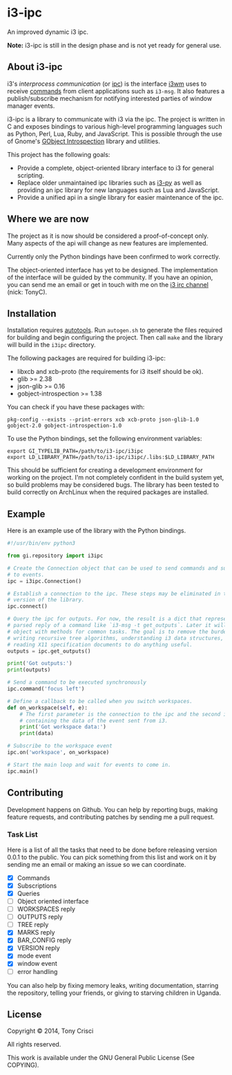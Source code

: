 # i3-ipc

An improved dynamic i3 ipc.

**Note:** i3-ipc is still in the design phase and is not yet ready for general use.

## About i3-ipc

i3's *interprocess communication* (or [ipc](http://i3wm.org/docs/ipc.html)) is the interface [i3wm](http://i3wm.org) uses to receive [commands](http://i3wm.org/docs/userguide.html#_list_of_commands) from client applications such as `i3-msg`. It also features a publish/subscribe mechanism for notifying interested parties of window manager events.

i3-ipc is a library to communicate with i3 via the ipc. The project is written in C and exposes bindings to various high-level programming languages such as Python, Perl, Lua, Ruby, and JavaScript. This is possible through the use of Gnome's [GObject Introspection](https://wiki.gnome.org/action/show/Projects/GObjectIntrospection?action=show&redirect=GObjectIntrospection) library and utilities.

This project has the following goals:

* Provide a complete, object-oriented library interface to i3 for general scripting.
* Replace older unmaintained ipc libraries such as [i3-py](https://github.com/ziberna/i3-py) as well as providing an ipc library for new languages such as Lua and JavaScript.
* Provide a unified api in a single library for easier maintenance of the ipc.

## Where we are now

The project as it is now should be considered a proof-of-concept only. Many aspects of the api will change as new features are implemented.

Currently only the Python bindings have been confirmed to work correctly.

The object-oriented interface has yet to be designed. The implementation of the interface will be guided by the community. If you have an opinion, you can send me an email or get in touch with me on the [i3 irc channel](irc://irc.twice-irc.de/i3) (nick: TonyC).

## Installation

Installation requires [autotools](https://en.wikipedia.org/wiki/GNU_build_system). Run `autogen.sh` to generate the files required for building and begin configuring the project. Then call `make` and the library will build in the `i3ipc` directory.

The following packages are required for building i3-ipc:

* libxcb and xcb-proto (the requirements for i3 itself should be ok).
* glib >= 2.38
* json-glib >= 0.16
* gobject-introspection >= 1.38

You can check if you have these packages with:

    pkg-config --exists --print-errors xcb xcb-proto json-glib-1.0 gobject-2.0 gobject-introspection-1.0

To use the Python bindings, set the following environment variables:

    export GI_TYPELIB_PATH=/path/to/i3-ipc/i3ipc
    export LD_LIBRARY_PATH=/path/to/i3-ipc/i3ipc/.libs:$LD_LIBRARY_PATH

This should be sufficient for creating a development environment for working on the project. I'm not completely confident in the build system yet, so build problems may be considered bugs. The library has been tested to build correctly on ArchLinux when the required packages are installed.

## Example

Here is an example use of the library with the Python bindings.

```python
#!/usr/bin/env python3

from gi.repository import i3ipc

# Create the Connection object that can be used to send commands and subscribe
# to events.
ipc = i3ipc.Connection()

# Establish a connection to the ipc. These steps may be eliminated in the final
# version of the library.
ipc.connect()

# Query the ipc for outputs. For now, the result is a dict that represents the
# parsed reply of a command like `i3-msg -t get_outputs`. Later it will be an
# object with methods for common tasks. The goal is to remove the burden of
# writing recursive tree algorithms, understanding i3 data structures, or
# reading X11 specification documents to do anything useful.
outputs = ipc.get_outputs()

print('Got outputs:')
print(outputs)

# Send a command to be executed synchronously
ipc.command('focus left')

# Define a callback to be called when you switch workspaces.
def on_workspace(self, e):
    # The first parameter is the connection to the ipc and the second is a dict
    # containing the data of the event sent from i3.
    print('Got workspace data:')
    print(data)

# Subscribe to the workspace event
ipc.on('workspace', on_workspace)

# Start the main loop and wait for events to come in.
ipc.main()
```

## Contributing

Development happens on Github. You can help by reporting bugs, making feature requests, and contributing patches by sending me a pull request.

### Task List

Here is a list of all the tasks that need to be done before releasing version 0.0.1 to the public. You can pick something from this list and work on it by sending me an email or making an issue so we can coordinate.

- [X] Commands
- [X] Subscriptions
- [X] Queries
- [ ] Object oriented interface
- [ ] WORKSPACES reply
- [ ] OUTPUTS reply
- [ ] TREE reply
- [X] MARKS reply
- [X] BAR_CONFIG reply
- [X] VERSION reply
- [X] mode event
- [X] window event
- [ ] error handling

You can also help by fixing memory leaks, writing documentation, starring the repository, telling your friends, or giving to starving children in Uganda.

## License

Copyright © 2014, Tony Crisci

All rights reserved.

This work is available under the GNU General Public License (See COPYING).
